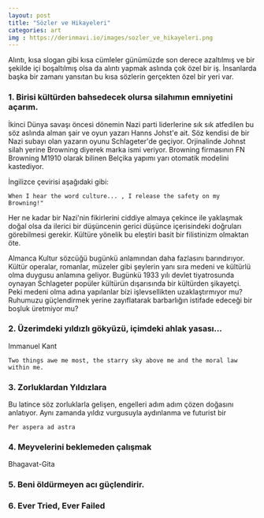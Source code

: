 ```yaml
---
layout: post
title: "Sözler ve Hikayeleri"
categories: art
img : https://derinmavi.io/images/sozler_ve_hikayeleri.png
---
```


Alıntı, kısa slogan gibi kısa cümleler günümüzde son derece azaltılmış ve bir şekilde içi boşaltılmış olsa da alıntı yapmak aslında çok özel bir iş. İnsanlarda başka bir zamanı yansıtan bu kısa sözlerin gerçekten özel bir yeri var.

### 1. Birisi kültürden bahsedecek olursa silahımın emniyetini açarım.

İkinci Dünya savaşı öncesi dönemin Nazi parti liderlerine sık sık atfedilen bu söz aslında alman şair ve oyun yazarı Hanns Johst'e ait.
Söz kendisi de bir Nazi subayı olan yazarın oyunu Schlageter'de geçiyor. Orjinalinde Johnst silah yerine Browning diyerek marka ismi veriyor. Browning firmasının FN Browning M1910 olarak bilinen Belçika yapımı yarı otomatik modelini kastediyor.

İngilizce çevirisi aşağıdaki gibi:
```
When I hear the word culture... , I release the safety on my Browning!"
```

Her ne kadar bir Nazi'nin fikirlerini ciddiye almaya çekince ile yaklaşmak doğal olsa da ilerici bir düşüncenin gerici düşünce içerisindeki doğruları görebilmesi gerekir. Kültüre yönelik bu eleştiri basit bir filistinizm olmaktan öte.

Almanca Kultur sözcüğü bugünkü anlamından daha fazlasını barındırıyor. Kültür operalar, romanlar, müzeler gibi şeylerin yanı sıra medeni ve kültürlü olma duygusu anlamına geliyor. Bugünkü 1933 yılı devlet tiyatrosunda oynayan Schlageter popüler kültürün dışarısında bir kültürden şikayetçi. Peki medeni olma adına yapılanlar bizi işlevsellikten uzaklaştırmıyor mu? Ruhumuzu güçlendirmek yerine zayıflatarak barbarlığın istifade edeceği bir boşluk üretmiyor mu?

### 2. Üzerimdeki yıldızlı gökyüzü, içimdeki ahlak yasası...

Immanuel Kant

```
Two things awe me most, the starry sky above me and the moral law within me.
```

### 3. Zorluklardan Yıldızlara

Bu latince söz zorluklarla gelişen, engelleri adım adım çözen doğasını anlatıyor. Aynı zamanda yıldız vurgusuyla aydınlanma ve futurist bir 

```
Per aspera ad astra
```

### 4. Meyvelerini beklemeden çalışmak

Bhagavat-Gita


### 5. Beni öldürmeyen acı güçlendirir.

### 6. Ever Tried, Ever Failed


